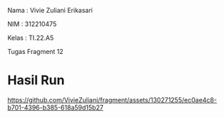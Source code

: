 Nama : Vivie Zuliani Erikasari

NIM : 312210475

Kelas : TI.22.A5

Tugas Fragment 12

# Hasil Run

https://github.com/VivieZuliani/fragment/assets/130271255/ec0ae4c8-b701-4396-b385-618a59d15b27
